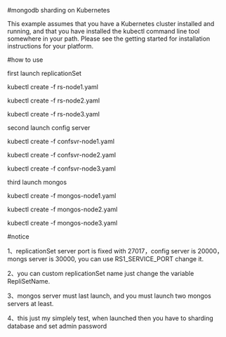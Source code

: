 #mongodb sharding on Kubernetes

This example assumes that you have a Kubernetes cluster installed and running, and that you have installed the kubectl command line tool somewhere in your path. Please see the getting started for installation instructions for your platform.

#how to use

first launch replicationSet
>
kubectl create -f rs-node1.yaml 
>
kubectl create -f rs-node2.yaml 
>
kubectl create -f rs-node3.yaml

second launch config server
>
kubectl create -f confsvr-node1.yaml
>
kubectl create -f confsvr-node2.yaml
>
kubectl create -f confsvr-node3.yaml

third launch mongos
>
kubectl create -f mongos-node1.yaml
>
kubectl create -f mongos-node2.yaml
>
kubectl create -f mongos-node3.yaml

#notice
>
1、replicationSet server port is fixed with 27017，config server is 20000，mongs server is 30000, you can use RS1_SERVICE_PORT change it.
>
2、you can custom replicationSet name just change the variable RepliSetName.
>
3、mongos server must last launch, and you must launch two mongos servers at least.
>
4、this just my simplely test, when launched then you have to sharding database and set admin password
